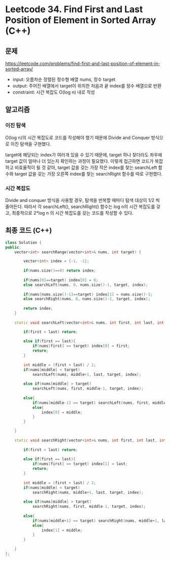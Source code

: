 # Leetcode 34. Find First and Last Position of Element in Sorted Array (C++)

## 문제

https://leetcode.com/problems/find-first-and-last-position-of-element-in-sorted-array/

- input: 오름차순 정렬된 정수형 배열 nums, 정수 target
- output: 주어진 배열에서 target이 위치한 처음과 끝 index를 정수 배열으로 반환
- constraint: 시간 복잡도 O(log n) 내로 작성

## 알고리즘

### 이진 탐색

O(log n)의 시간 복잡도로 코드를 작성해야 했기 때문에 Divide and Conquer 방식으로 이진 탐색을 구현했다.

target에 해당되는 index가 여러개 있을 수 있기 때문에, target 하나 찾더라도 좌우에 target 값이 얼마나 더 있는지 확인하는 과정이 필요했다. 이렇게 접근하면 코드가 복잡하고 비효율적이 될 것 같아, target 값을 갖는 가장 작은 index를 찾는 searchLeft 함수와 target 값을 갖는 가장 오른쪽 index를 찾는 searchRight 함수를 따로 구현했다.

### 시간 복잡도

Divide and conquer 방식을 사용할 경우, 탐색을 반복할 때마다 탐색 대상이 1/2 씩 줄어든다. 따라서 각 searchLeft(), searchRight() 함수는 log n의 시간 복잡도를 갖고, 최종적으로 2*log n 의 시간 복잡도를 갖는 코드를 작성할 수 있다. 

## 최종 코드 (C++)

```C++
class Solution {
public:
    vector<int> searchRange(vector<int>& nums, int target) {        

        vector<int> index = {-1, -1};
        
        if(nums.size()==0) return index;
        
        if(nums[0]==target) index[0] = 0;
        else searchLeft(nums, 0, nums.size()-1, target, index);
        
        if(nums[nums.size()-1]==target) index[1] = nums.size()-1;
        else searchRight(nums, 0, nums.size()-1, target, index);
        
        return index;
    }
    
    static void searchLeft(vector<int>& nums, int first, int last, int target, vector<int>& index){

        if(first > last) return;
        
        else if(first == last){
            if(nums[first] == target) index[0] = first;
            return;
        }
        
        int middle = (first + last) / 2;
        if(nums[middle] < target)
            searchLeft(nums, middle+1, last, target, index);
        
        else if(nums[middle] > target)
            searchLeft(nums, first, middle-1, target, index);
        
        else{
            if(nums[middle-1] == target) searchLeft(nums, first, middle-1, target, index);
            else{
                index[0] = middle;
            }
        }

    }
    
    static void searchRight(vector<int>& nums, int first, int last, int target, vector<int>& index){
        
        if(first > last) return;
        
        else if(first == last){
            if(nums[first] == target) index[1] = last;
            return;
        }
        
        int middle = (first + last) / 2;
        if(nums[middle] < target)
            searchRight(nums, middle+1, last, target, index);
        
        else if(nums[middle] > target)
            searchRight(nums, first, middle-1, target, index);
        
        else{
            if(nums[middle+1] == target) searchRight(nums, middle+1, last, target, index);
            else{
                index[1] = middle;
            }
        }
        
    }
};
```
